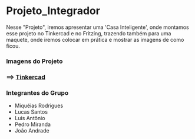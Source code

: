 # Projeto_Integrador

Nesse "Projeto", iremos apresentar uma 'Casa Inteligente', onde montamos esse projeto no Tinkercad e no Fritzing, 
trazendo também para uma maquete, onde iremos colocar em prática e mostrar as imagens de como ficou.

### Imagens do Projeto

### ==> [Tinkercad](https://www.tinkercad.com/things/de9kGsg7j2y-projeto-integrador?sharecode=6dGtR3E91rheaCK97IYJfbZySucR63njPQWuCVsoSPg)


### Integrantes do Grupo 
* Miquéias Rodrigues
* Lucas Santos 
* Luis Antônio 
* Pedro Miranda
* João Andrade
